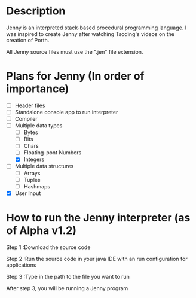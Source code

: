 # Description
Jenny is an interpreted stack-based procedural programming language.
I was inspired to create Jenny after watching Tsoding's videos on the creation of Porth.

All Jenny source files must use the ".jen" file extension.

# Plans for Jenny (In order of importance)
- [ ] Header files
- [ ] Standalone console app to run interpreter
- [ ] Compiler
- [ ] Multiple data types
  - [ ] Bytes
  - [ ] Bits
  - [ ] Chars
  - [ ] Floating-pont Numbers
  - [X] Integers
- [ ] Multiple data structures
  - [ ] Arrays
  - [ ] Tuples
  - [ ] Hashmaps 
- [X] User Input

# How to run the Jenny interpreter (as of Alpha v1.2)
Step 1
  :Download the source code
  
Step 2
  :Run the source code in your java IDE with an run configuration for applications
  
Step 3
  :Type in the path to the file you want to run
  
After step 3, you will be running a Jenny program
